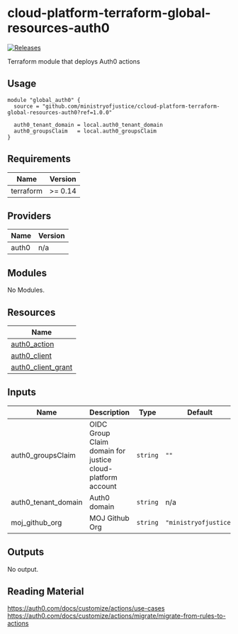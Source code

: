# cloud-platform-terraform-global-resources-auth0

[![Releases](https://img.shields.io/github/release/ministryofjustice/cloud-platform-terraform-global-resources-auth0/all.svg?style=flat-square)](https://github.com/ministryofjustice/cloud-platform-terraform-global-resources-auth0/releases)

Terraform module that deploys Auth0 actions

## Usage

```
module "global_auth0" {
  source = "github.com/ministryofjustice/ccloud-platform-terraform-global-resources-auth0?ref=1.0.0"

  auth0_tenant_domain = local.auth0_tenant_domain
  auth0_groupsClaim   = local.auth0_groupsClaim
}
```

<!--- BEGIN_TF_DOCS --->
## Requirements

| Name | Version |
|------|---------|
| terraform | >= 0.14 |

## Providers

| Name | Version |
|------|---------|
| auth0 | n/a |

## Modules

No Modules.

## Resources

| Name |
|------|
| [auth0_action](https://registry.terraform.io/providers/auth0/auth0/latest/docs/resources/action) |
| [auth0_client](https://registry.terraform.io/providers/auth0/auth0/latest/docs/resources/client) |
| [auth0_client_grant](https://registry.terraform.io/providers/auth0/auth0/latest/docs/resources/client_grant) |

## Inputs

| Name | Description | Type | Default | Required |
|------|-------------|------|---------|:--------:|
| auth0\_groupsClaim | OIDC Group Claim domain for justice cloud-platform account | `string` | `""` | no |
| auth0\_tenant\_domain | Auth0 domain | `string` | n/a | yes |
| moj\_github\_org | MOJ Github Org | `string` | `"ministryofjustice"` | no |

## Outputs

No output.

<!--- END_TF_DOCS --->

## Reading Material

https://auth0.com/docs/customize/actions/use-cases
https://auth0.com/docs/customize/actions/migrate/migrate-from-rules-to-actions
